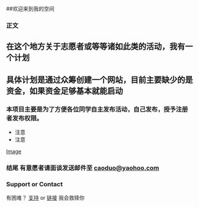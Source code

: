 ##欢迎来到我的空间



### 正文



## 在这个地方关于志愿者或等等诸如此类的活动，我有一个计划
## 具体计划是通过众筹创建一个网站，目前主要缺少的是资金，如果资金足够基本就能启动
### 本项目主要是为了方便各位同学自主发布活动，自己发布，授予注册者发布权限。

- 注意
- 注意

[Image](https://github.com/rs-v/rs-v.github.io/raw/master/ml.png)


### 结尾  有意愿者请面谈发送邮件至  caoduo@yaohoo.com


### Support or Contact

有困难？ [支持](https://help.github.com/categories/github-pages-basics/) or [链接](https://github.com/contact) 我会救赎你
